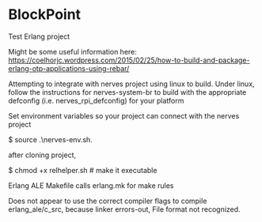 # BlockPoint
Test Erlang project

Might be some useful information here:
https://coelhorjc.wordpress.com/2015/02/25/how-to-build-and-package-erlang-otp-applications-using-rebar/

Attempting to integrate with nerves project using linux to build.
Under linux, follow the instructions for nerves-system-br to build with the appropriate defconfig (i.e. nerves_rpi_defconfig) for your platform 

Set environment variables so your project can connect with the nerves project

$ source .\nerves-env.sh.

after cloning project, 

$ chmod +x relhelper.sh   # make it executable

Erlang ALE Makefile calls erlang.mk for make rules

  Does not appear to use the correct compiler flags to compile erlang_ale/c_src, because linker errors-out, File format not recognized.
  

